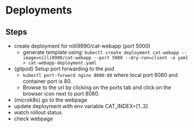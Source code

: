# Deployments

## Steps

- create deployment for nilli9990/cat-webapp (port 5000)
  - generate template using: `kubectl create deployment cat-webapp --image=nilli9990/cat-webapp --port 5000 --dry-run=client -o yaml > cat-webapp-deployment.yaml`
- (gitpod) Setup port forwarding to the pod
  - `kubectl port-forward nginx 8080:80` where local port 8080 and container port is 80.
  - Browse to the url by clicking on the ports tab and click on the browser icon next to port 8080.
- (microk8s) go to the webpage 
- update deployment with env variable CAT_INDEX=[1..3]
- watch rollout status
- check webpage
